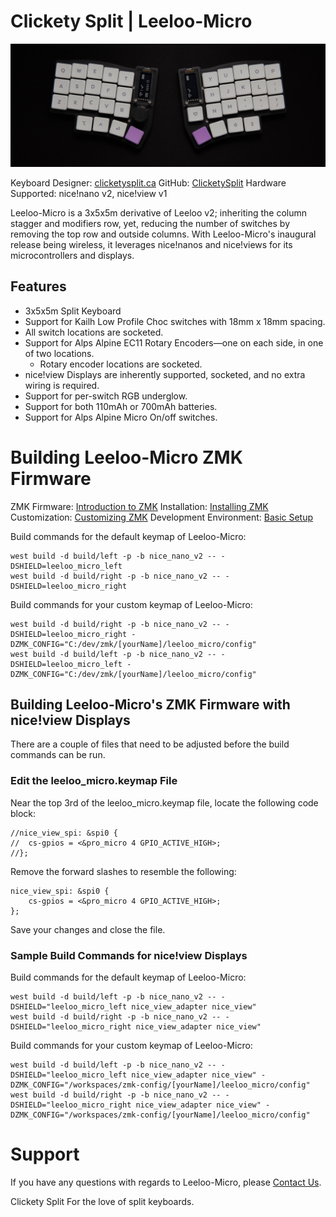 # Clickety Split | Leeloo-Micro

![Leeloo-Micro v1 Wireless](https://github.com/ClicketySplit/build-guides/blob/main/leeloo/images/gallery/Leeloo-Micro-v1-ZMK.jpg)

Keyboard Designer: [clicketysplit.ca](https://clicketysplit.ca)
GitHub: [ClicketySplit](https://github.com/ClicketySplit)
Hardware Supported: nice!nano v2, nice!view v1

Leeloo-Micro is a 3x5x5m derivative of Leeloo v2; inheriting the column stagger and modifiers row, yet, reducing the number of switches by removing the top row and outside columns. With Leeloo-Micro's inaugural release being wireless, it leverages nice!nanos and nice!views for its microcontrollers and displays.

## Features

- 3x5x5m Split Keyboard
- Support for Kailh Low Profile Choc switches with 18mm x 18mm spacing.
- All switch locations are socketed.
- Support for Alps Alpine EC11 Rotary Encoders—one on each side, in one of two locations.
  - Rotary encoder locations are socketed.
- nice!view Displays are inherently supported, socketed, and no extra wiring is required.
- Support for per-switch RGB underglow.
- Support for both 110mAh or 700mAh batteries.
- Support for Alps Alpine Micro On/off switches.

# Building Leeloo-Micro ZMK Firmware

ZMK Firmware: [Introduction to ZMK](https://zmk.dev/docs/)
Installation: [Installing ZMK](https://zmk.dev/docs/user-setup)
Customization: [Customizing ZMK](https://zmk.dev/docs/customization)
Development Environment: [Basic Setup](https://zmk.dev/docs/development/setup)

Build commands for the default keymap of Leeloo-Micro:

```
west build -d build/left -p -b nice_nano_v2 -- -DSHIELD=leeloo_micro_left
west build -d build/right -p -b nice_nano_v2 -- -DSHIELD=leeloo_micro_right
```

Build commands for your custom keymap of Leeloo-Micro:

```
west build -d build/right -p -b nice_nano_v2 -- -DSHIELD=leeloo_micro_right -DZMK_CONFIG="C:/dev/zmk/[yourName]/leeloo_micro/config"
west build -d build/left -p -b nice_nano_v2 -- -DSHIELD=leeloo_micro_left -DZMK_CONFIG="C:/dev/zmk/[yourName]/leeloo_micro/config"
```

## Building Leeloo-Micro's ZMK Firmware with nice!view Displays

There are a couple of files that need to be adjusted before the build commands can be run.

### Edit the leeloo_micro.keymap File

Near the top 3rd of the leeloo_micro.keymap file, locate the following code block:

```
//nice_view_spi: &spi0 {
//  cs-gpios = <&pro_micro 4 GPIO_ACTIVE_HIGH>;
//};
```

Remove the forward slashes to resemble the following:

```
nice_view_spi: &spi0 {
    cs-gpios = <&pro_micro 4 GPIO_ACTIVE_HIGH>;
};
```

Save your changes and close the file.

### Sample Build Commands for nice!view Displays

Build commands for the default keymap of Leeloo-Micro:

```
west build -d build/left -p -b nice_nano_v2 -- -DSHIELD="leeloo_micro_left nice_view_adapter nice_view"
west build -d build/right -p -b nice_nano_v2 -- -DSHIELD="leeloo_micro_right nice_view_adapter nice_view"
```

Build commands for your custom keymap of Leeloo-Micro:

```
west build -d build/left -p -b nice_nano_v2 -- -DSHIELD="leeloo_micro_left nice_view_adapter nice_view" -DZMK_CONFIG="/workspaces/zmk-config/[yourName]/leeloo_micro/config"
west build -d build/right -p -b nice_nano_v2 -- -DSHIELD="leeloo_micro_right nice_view_adapter nice_view" -DZMK_CONFIG="/workspaces/zmk-config/[yourName]/leeloo_micro/config"
```

# Support

If you have any questions with regards to Leeloo-Micro, please [Contact Us](https://clicketysplit.ca/pages/contact-us).

Clickety Split
For the love of split keyboards.
